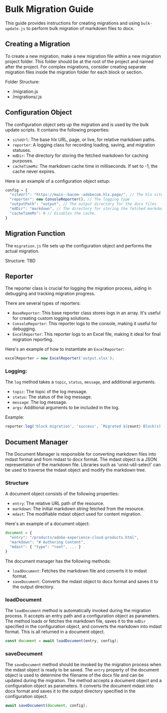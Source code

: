 # Bulk Migration Guide

This guide provides instructions for creating migrations and using `bulk-update.js` to perform bulk migration of markdown files to docx.

## Creating a Migration

To create a new migration, make a new migration file within a new migration project folder. This folder should be at the root of the project and named after the project. For complex migrations, consider creating separate migration files inside the migration folder for each block or section.

Folder Structure:
* <project-name>/migration.js
* <project-name>/migrations/<block-migration>.js

## Configuration Object

The configuration object sets up the migration and is used by the bulk update scripts. It contains the following properties:

- `siteUrl`: The base hlx URL, page, or live, for relative markdown paths.
- `reporter`: A logging class for recording loading, saving, and migration statuses.
- `mdDir`: The directory for storing the fetched markdown for caching purposes.
- `cacheTimeMs`: The markdown cache time in milliseconds. If set to -1, the cache never expires.

Here is an example of a configuration object setup:

```js
config = {
  "siteUrl": "https://main--bacom--adobecom.hlx.page/", // The hlx site url
  "reporter": new ConsoleReporter(), // The logging type
  "outputPath": "output", // The output directory for the docx files
  "mdDir": "markdown", // The directory for storing the fetched markdown.
  "cacheTimeMs": 0 // Disables the cache.
}
```

## Migration Function

The `migration.js` file sets up the configuration object and performs the actual migration.

Structure: TBD

## Reporter

The reporter class is crucial for logging the migration process, aiding in debugging and tracking migration progress.

There are several types of reporters:
- `BaseReporter`: This base reporter class stores logs in an array. It's useful for creating custom logging solutions.
- `ConsoleReporter`: This reporter logs to the console, making it useful for debugging.
- `ExcelReporter`: This reporter logs to an Excel file, making it ideal for final migration reporting.

Here's an example of how to instantiate an `ExcelReporter`:

```js
excelReporter = new ExcelReporter('output.xlsx');
```

### Logging:

The `log` method takes a `topic`, `status`, `message`, and additional arguments.

- `topic`: The topic of the log message.
- `status`: The status of the log message.
- `message`: The log message.
- `args`: Additional arguments to be included in the log.

Example:

```js
reporter.log('block migration', 'success', `Migrated ${count} Block(s)`, link1, link2);
```

## Document Manager

The Document Manager is responsible for converting markdown files into mdast format and from mdast to docx format. The mdast object is a JSON representation of the markdown file. Libraries such as 'unist-util-select' can be used to traverse the mdast object and modify the markdown tree.

### Structure

A document object consists of the following properties:

- `entry`: The relative URL path of the resource.
- `markdown`: The initial markdown string fetched from the resource.
- `mdast`: The modifiable mdast object used for content migration.

Here's an example of a document object:

```js
document = {
  "entry": "/products/adobe-experience-cloud-products.html",
  "markdown": "# Authoring Content",
  "mdast": { "type": "root", ... }
}
```

The document manager has the following methods:

- `loadDocument`: Fetches the markdown file and converts it to mdast format.
- `saveDocument`: Converts the mdast object to docx format and saves it to the output directory.

### loadDocument

The `loadDocument` method is automatically invoked during the migration process. It accepts an entry path and a configuration object as parameters. The method loads or fetches the markdown file, saves it to the `mdDir` specified in the configuration object, and converts the markdown into mdast format. This is all returned in a document object.

```js
const document = await loadDocument(entry, config);
```

### saveDocument

The `saveDocument` method should be invoked by the migration process when the mdast object is ready to be saved. The `entry` property of the document object is used to determine the filename of the docx file and can be updated during the migration. The method accepts a document object and a configuration object as parameters. It converts the document mdast into docx format and saves it to the output directory specified in the configuration object.

```js
await saveDocument(document, config);
```
